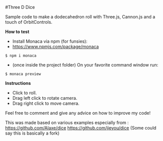 #Three D Dice

Sample code to make a dodecahedron roll
with Three.js, Cannon.js and a touch of OrbitControls. 


**How to test**
* Install Monaca via npm (for funsies):
* https://www.npmjs.com/package/monaca
 ```console
 $ npm i monaca
```
* (once inside the project folder) On your favorite command window run:
 ```console
 $ monaca preview
```

**Instructions**
* Click to roll.
* Drag left click to rotate camera.
* Drag right click to move camera.


Feel free to comment and give any advice
on how to improve my code!

This was made based on various examples
especially from :
https://github.com/Alaxe/dice
https://github.com/jieyou/dice
(Some could say this is basically a fork)